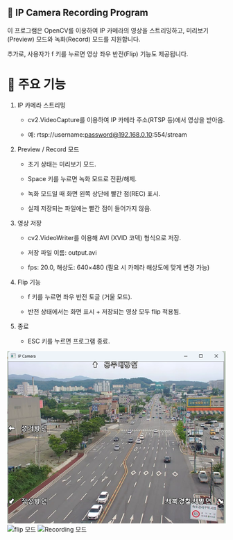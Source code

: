 ## 📌 IP Camera Recording Program

이 프로그램은 OpenCV를 이용하여 IP 카메라의 영상을 스트리밍하고,
미리보기(Preview) 모드와 녹화(Record) 모드를 지원합니다.

추가로, 사용자가 f 키를 누르면 영상 좌우 반전(Flip) 기능도 제공됩니다.

# 🚀 주요 기능

1. IP 카메라 스트리밍

     * cv2.VideoCapture를 이용하여 IP 카메라 주소(RTSP 등)에서 영상을 받아옴.

     * 예: rtsp://username:password@192.168.0.10:554/stream

2. Preview / Record 모드

     * 초기 상태는 미리보기 모드.

     * Space 키를 누르면 녹화 모드로 전환/해제.

     * 녹화 모드일 때 화면 왼쪽 상단에 빨간 점(REC) 표시.

     * 실제 저장되는 파일에는 빨간 점이 들어가지 않음.

3. 영상 저장

     * cv2.VideoWriter를 이용해 AVI (XVID 코덱) 형식으로 저장.

     * 저장 파일 이름: output.avi

     * fps: 20.0, 해상도: 640×480 (필요 시 카메라 해상도에 맞게 변경 가능)

4. Flip 기능

     * f 키를 누르면 좌우 반전 토글 (거울 모드).

     * 반전 상태에서는 화면 표시 + 저장되는 영상 모두 flip 적용됨.

5. 종료

     * ESC 키를 누르면 프로그램 종료.


![Preview 모드](images/초기실행.png)
![flip 모드](images/flip후.png)
![Recording 모드](images/record중.png)
